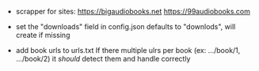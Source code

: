 - scrapper for sites:
https://bigaudiobooks.net
https://99audiobooks.com

- set the "downloads" field in config.json
defaults to "downlods", will create if missing

- add book urls to urls.txt
If there multiple ulrs per book (ex: .../book/1, .../book/2) it *should* detect them and handle correctly
